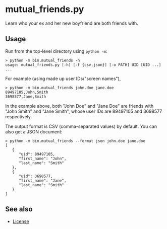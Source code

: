 mutual_friends.py
=================

Learn who your ex and her new boyfriend are both friends with.

Usage
-----

Run from the top-level directory using `python -m`:

    > python -m bin.mutual_friends -h
    usage: mutual_friends.py [-h] [-f {csv,json}] [-o PATH] UID [UID ...]
    ...

For example (using made up user IDs/"screen names"),

    > python -m bin.mutual_friends john.doe jane.doe
    89497105,John,Smith
    3698577,Jane,Smith

In the example above, both "John Doe" and "Jane Doe" are friends with "John
Smith" and "Jane Smith", whose user IDs are 89497105 and 3698577 respectively.

The output format is CSV (comma-separated values) by default.
You can also get a JSON document:

    > python -m bin.mutual_friends --format json john.doe jane.doe
    [
       {
          "uid": 89497105,
          "first_name": "John",
          "last_name": "Smith"
       },
       {
          "uid": 3698577,
          "first_name": "Jane",
          "last_name": "Smith"
       }
    ]

See also
--------

* [License]

[License]: ../README.md#license
